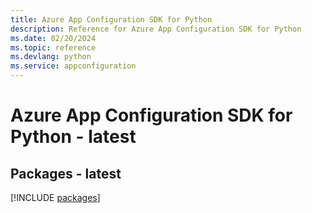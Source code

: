 ```yaml
---
title: Azure App Configuration SDK for Python
description: Reference for Azure App Configuration SDK for Python
ms.date: 02/20/2024
ms.topic: reference
ms.devlang: python
ms.service: appconfiguration
---
```

# Azure App Configuration SDK for Python - latest
## Packages - latest
[!INCLUDE [packages](app-configuration-index.md)]